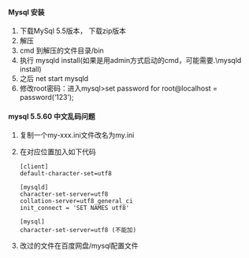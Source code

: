 #### Mysql 安装

1. 下载MySql 5.5版本， 下载zip版本
2. 解压
3. cmd 到解压的文件目录/bin
4. 执行 mysqld install(如果是用admin方式启动的cmd，可能需要.\mysqld install)
5. 之后 net start mysqld
6. 修改root密码：进入mysql>set password for root@localhost = password(‘123’);



#### mysql 5.5.60 中文乱码问题

1. 复制一个my-xxx.ini文件改名为my.ini

2. 在对应位置加入如下代码

   ```
   [client]
   default-character-set=utf8
   
   [mysqld]
   character-set-server=utf8  
   collation-server=utf8_general_ci
   init_connect = 'SET NAMES utf8'
   
   [mysql]
   character-set-server=utf8 (不能加)
   ```

3. 改过的文件在百度网盘/mysql配置文件